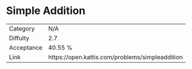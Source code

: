 # Simple Addition

<table>
    <tr>
        <td>Category</td>
        <td>N/A</td>
    </tr>
    <tr>
        <td>Diffulty</td>
        <td>2.7</td>
    </tr>
    <tr>
        <td>Acceptance</td>
        <td>40.55 %</td>
    </tr>
    <tr>
        <td>Link</td>
        <td>https://open.kattis.com/problems/simpleaddition</td>
    </tr>
</table>